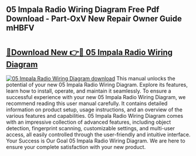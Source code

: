 ## 05 Impala Radio Wiring Diagram Free Pdf Download - Part-OxV New Repair Owner Guide mHBFV

# <h2><a href="http://dfu70bk.blite.top/?on=05+Impala+Radio+Wiring+Diagram">🔗Download New 👉🔴 05 Impala Radio Wiring Diagram</a></h2>

[![05 Impala Radio Wiring Diagram download](https://i.imgur.com/lujVjoI.png)](http://dfu70bk.blite.top/?on=05+Impala+Radio+Wiring+Diagram)
This manual unlocks the potential of your new 05 Impala Radio Wiring Diagram. Explore its features, learn how to install, operate, and maintain it seamlessly. To ensure a successful experience with your new 05 Impala Radio Wiring Diagram, we recommend reading this user manual carefully. It contains detailed information on product setup, usage instructions, and an overview of the various features and capabilities. 05 Impala Radio Wiring Diagram comes with an impressive collection of advanced features, including object detection, fingerprint scanning, customizable settings, and multi-user access, all easily controlled through the user-friendly and intuitive interface. Your Success is Our Goal 05 Impala Radio Wiring Diagram. We are here to ensure your complete satisfaction with your new product.
